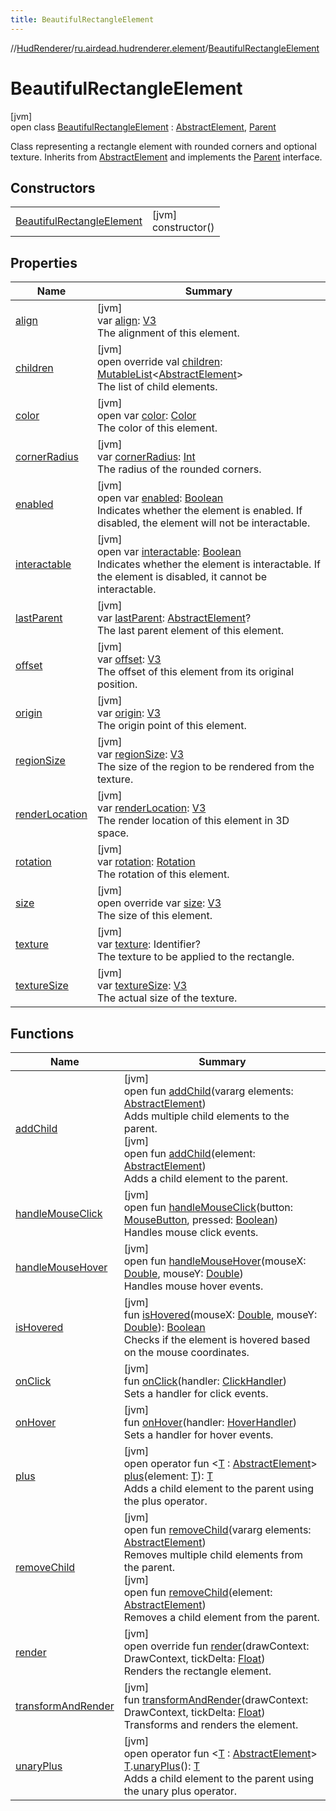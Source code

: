 ```yaml
---
title: BeautifulRectangleElement
---
```

//[HudRenderer](../../../index.html)/[ru.airdead.hudrenderer.element](../index.html)/[BeautifulRectangleElement](index.html)



# BeautifulRectangleElement



[jvm]\
open class [BeautifulRectangleElement](index.html) : [AbstractElement](../-abstract-element/index.html), [Parent](../-parent/index.html)

Class representing a rectangle element with rounded corners and optional texture. Inherits from [AbstractElement](../-abstract-element/index.html) and implements the [Parent](../-parent/index.html) interface.



## Constructors


| | |
|---|---|
| [BeautifulRectangleElement](-beautiful-rectangle-element.html) | [jvm]<br>constructor() |


## Properties


| Name | Summary |
|---|---|
| [align](../-abstract-element/align.html) | [jvm]<br>var [align](../-abstract-element/align.html): [V3](../../ru.airdead.hudrenderer.utility/-v3/index.html)<br>The alignment of this element. |
| [children](children.html) | [jvm]<br>open override val [children](children.html): [MutableList](https://kotlinlang.org/api/latest/jvm/stdlib/kotlin.collections/-mutable-list/index.html)&lt;[AbstractElement](../-abstract-element/index.html)&gt;<br>The list of child elements. |
| [color](../-abstract-element/color.html) | [jvm]<br>open var [color](../-abstract-element/color.html): [Color](../../ru.airdead.hudrenderer.utility/-color/index.html)<br>The color of this element. |
| [cornerRadius](corner-radius.html) | [jvm]<br>var [cornerRadius](corner-radius.html): [Int](https://kotlinlang.org/api/latest/jvm/stdlib/kotlin/-int/index.html)<br>The radius of the rounded corners. |
| [enabled](../-abstract-element/enabled.html) | [jvm]<br>open var [enabled](../-abstract-element/enabled.html): [Boolean](https://kotlinlang.org/api/latest/jvm/stdlib/kotlin/-boolean/index.html)<br>Indicates whether the element is enabled. If disabled, the element will not be interactable. |
| [interactable](../-abstract-element/interactable.html) | [jvm]<br>open var [interactable](../-abstract-element/interactable.html): [Boolean](https://kotlinlang.org/api/latest/jvm/stdlib/kotlin/-boolean/index.html)<br>Indicates whether the element is interactable. If the element is disabled, it cannot be interactable. |
| [lastParent](../-abstract-element/last-parent.html) | [jvm]<br>var [lastParent](../-abstract-element/last-parent.html): [AbstractElement](../-abstract-element/index.html)?<br>The last parent element of this element. |
| [offset](../-abstract-element/offset.html) | [jvm]<br>var [offset](../-abstract-element/offset.html): [V3](../../ru.airdead.hudrenderer.utility/-v3/index.html)<br>The offset of this element from its original position. |
| [origin](../-abstract-element/origin.html) | [jvm]<br>var [origin](../-abstract-element/origin.html): [V3](../../ru.airdead.hudrenderer.utility/-v3/index.html)<br>The origin point of this element. |
| [regionSize](region-size.html) | [jvm]<br>var [regionSize](region-size.html): [V3](../../ru.airdead.hudrenderer.utility/-v3/index.html)<br>The size of the region to be rendered from the texture. |
| [renderLocation](../-abstract-element/render-location.html) | [jvm]<br>var [renderLocation](../-abstract-element/render-location.html): [V3](../../ru.airdead.hudrenderer.utility/-v3/index.html)<br>The render location of this element in 3D space. |
| [rotation](../-abstract-element/rotation.html) | [jvm]<br>var [rotation](../-abstract-element/rotation.html): [Rotation](../../ru.airdead.hudrenderer.utility/-rotation/index.html)<br>The rotation of this element. |
| [size](../-abstract-element/size.html) | [jvm]<br>open override var [size](../-abstract-element/size.html): [V3](../../ru.airdead.hudrenderer.utility/-v3/index.html)<br>The size of this element. |
| [texture](texture.html) | [jvm]<br>var [texture](texture.html): Identifier?<br>The texture to be applied to the rectangle. |
| [textureSize](texture-size.html) | [jvm]<br>var [textureSize](texture-size.html): [V3](../../ru.airdead.hudrenderer.utility/-v3/index.html)<br>The actual size of the texture. |


## Functions


| Name | Summary |
|---|---|
| [addChild](../-parent/add-child.html) | [jvm]<br>open fun [addChild](../-parent/add-child.html)(vararg elements: [AbstractElement](../-abstract-element/index.html))<br>Adds multiple child elements to the parent.<br>[jvm]<br>open fun [addChild](../-parent/add-child.html)(element: [AbstractElement](../-abstract-element/index.html))<br>Adds a child element to the parent. |
| [handleMouseClick](../-abstract-element/handle-mouse-click.html) | [jvm]<br>open fun [handleMouseClick](../-abstract-element/handle-mouse-click.html)(button: [MouseButton](../../ru.airdead.hudrenderer.utility/-mouse-button/index.html), pressed: [Boolean](https://kotlinlang.org/api/latest/jvm/stdlib/kotlin/-boolean/index.html))<br>Handles mouse click events. |
| [handleMouseHover](../-abstract-element/handle-mouse-hover.html) | [jvm]<br>open fun [handleMouseHover](../-abstract-element/handle-mouse-hover.html)(mouseX: [Double](https://kotlinlang.org/api/latest/jvm/stdlib/kotlin/-double/index.html), mouseY: [Double](https://kotlinlang.org/api/latest/jvm/stdlib/kotlin/-double/index.html))<br>Handles mouse hover events. |
| [isHovered](../-abstract-element/is-hovered.html) | [jvm]<br>fun [isHovered](../-abstract-element/is-hovered.html)(mouseX: [Double](https://kotlinlang.org/api/latest/jvm/stdlib/kotlin/-double/index.html), mouseY: [Double](https://kotlinlang.org/api/latest/jvm/stdlib/kotlin/-double/index.html)): [Boolean](https://kotlinlang.org/api/latest/jvm/stdlib/kotlin/-boolean/index.html)<br>Checks if the element is hovered based on the mouse coordinates. |
| [onClick](../-abstract-element/on-click.html) | [jvm]<br>fun [onClick](../-abstract-element/on-click.html)(handler: [ClickHandler](../../ru.airdead.hudrenderer.utility/-click-handler/index.html))<br>Sets a handler for click events. |
| [onHover](../-abstract-element/on-hover.html) | [jvm]<br>fun [onHover](../-abstract-element/on-hover.html)(handler: [HoverHandler](../../ru.airdead.hudrenderer.utility/-hover-handler/index.html))<br>Sets a handler for hover events. |
| [plus](../-parent/plus.html) | [jvm]<br>open operator fun &lt;[T](../-parent/plus.html) : [AbstractElement](../-abstract-element/index.html)&gt; [plus](../-parent/plus.html)(element: [T](../-parent/plus.html)): [T](../-parent/plus.html)<br>Adds a child element to the parent using the plus operator. |
| [removeChild](../-parent/remove-child.html) | [jvm]<br>open fun [removeChild](../-parent/remove-child.html)(vararg elements: [AbstractElement](../-abstract-element/index.html))<br>Removes multiple child elements from the parent.<br>[jvm]<br>open fun [removeChild](../-parent/remove-child.html)(element: [AbstractElement](../-abstract-element/index.html))<br>Removes a child element from the parent. |
| [render](render.html) | [jvm]<br>open override fun [render](render.html)(drawContext: DrawContext, tickDelta: [Float](https://kotlinlang.org/api/latest/jvm/stdlib/kotlin/-float/index.html))<br>Renders the rectangle element. |
| [transformAndRender](../-abstract-element/transform-and-render.html) | [jvm]<br>fun [transformAndRender](../-abstract-element/transform-and-render.html)(drawContext: DrawContext, tickDelta: [Float](https://kotlinlang.org/api/latest/jvm/stdlib/kotlin/-float/index.html))<br>Transforms and renders the element. |
| [unaryPlus](../-parent/unary-plus.html) | [jvm]<br>open operator fun &lt;[T](../-parent/unary-plus.html) : [AbstractElement](../-abstract-element/index.html)&gt; [T](../-parent/unary-plus.html).[unaryPlus](../-parent/unary-plus.html)(): [T](../-parent/unary-plus.html)<br>Adds a child element to the parent using the unary plus operator. |

